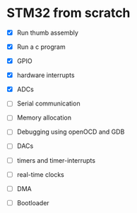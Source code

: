 # STM32 from scratch

- [X] Run thumb assembly

- [X] Run a c program

- [X] GPIO 

- [X] hardware interrupts

- [X] ADCs

- [ ] Serial communication

- [ ] Memory allocation 

- [ ] Debugging using openOCD and GDB

- [ ] DACs

- [ ] timers and timer-interrupts

- [ ] real-time clocks

- [ ] DMA

- [ ] Bootloader

